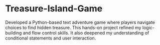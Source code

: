 # Treasure-Island-Game
Developed a Python-based text adventure game where players navigate choices to find hidden treasure. This hands-on project refined my logic-building and flow control skills. It also deepened my understanding of conditional statements and user interaction.
